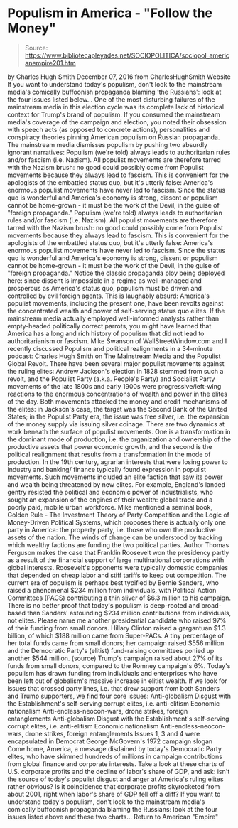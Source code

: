 # Populism in America - "Follow the Money"

> Source: https://www.bibliotecapleyades.net/SOCIOPOLITICA/sociopol_americanempire201.htm

by Charles Hugh Smith December 07, 2016
from CharlesHughSmith Website
If you want to understand today's populism, don't look to the mainstream media's comically buffoonish propaganda blaming 'the Russians':
look at the four issues listed below...
One of the most disturbing failures of the mainstream media in this election cycle was its complete lack of historical context for Trump's brand of populism.
If you consumed the mainstream media's coverage of the campaign and election, you noted their obsession with speech acts (as opposed to concrete actions), personalities and conspiracy theories pinning American populism on Russian propaganda.
The mainstream media dismisses populism by pushing two absurdly ignorant narratives:
Populism (we're told) always leads to authoritarian rules and/or fascism (i.e. Nazism). All populist movements are therefore tarred with the Nazism brush: no good could possibly come from Populist movements because they always lead to fascism. This is convenient for the apologists of the embattled status quo, but it's utterly false: America's enormous populist movements have never led to fascism. Since the status quo is wonderful and America's economy is strong, dissent or populism cannot be home-grown - it must be the work of the Devil, in the guise of "foreign propaganda."
Populism (we're told) always leads to authoritarian rules and/or fascism (i.e. Nazism). All populist movements are therefore tarred with the Nazism brush: no good could possibly come from Populist movements because they always lead to fascism.
This is convenient for the apologists of the embattled status quo, but it's utterly false: America's enormous populist movements have never led to fascism.
Since the status quo is wonderful and America's economy is strong, dissent or populism cannot be home-grown - it must be the work of the Devil, in the guise of "foreign propaganda."
Notice the classic propaganda ploy being deployed here:
since dissent is impossible in a regime as well-managed and prosperous as America's status quo, populism must be driven and controlled by evil foreign agents.
This is laughably absurd:
America's populist movements, including the present one, have been revolts against the concentrated wealth and power of self-serving status quo elites.
If the mainstream media actually employed well-informed analysts rather than empty-headed politically correct parrots, you might have learned that America has a long and rich history of populism that did not lead to authoritarianism or fascism.
Mike Swanson of WallStreetWindow.com and I recently discussed Populism and political realignments in a 34-minute podcast: Charles Hugh Smith on The Mainstream Media and the Populist Global Revolt.
There have been several major populist movements against the ruling elites:
Andrew Jackson's election in 1828 stemmed from such a revolt, and the Populist Party (a.k.a. People's Party) and Socialist Party movements of the late 1800s and early 1900s were progressive/left-wing reactions to the enormous concentrations of wealth and power in the elites of the day.
Both movements attacked the money and credit mechanisms of the elites:
in Jackson's case, the target was the Second Bank of the United States; in the Populist Party era, the issue was free silver, i.e. the expansion of the money supply via issuing silver coinage.
There are two dynamics at work beneath the surface of populist movements.
One is a transformation in the dominant mode of production, i.e. the organization and ownership of the productive assets that power economic growth, and the second is the political realignment that results from a transformation in the mode of production.
In the 19th century, agrarian interests that were losing power to industry and banking/ finance typically found expression in populist movements.
Such movements included an elite faction that saw its power and wealth being threatened by new elites. For example, England's landed gentry resisted the political and economic power of industrialists, who sought an expansion of the engines of their wealth: global trade and a poorly paid, mobile urban workforce.
Mike mentioned a seminal book, Golden Rule - The Investment Theory of Party Competition and the Logic of Money-Driven Political Systems, which proposes there is actually only one party in America: the property party, i.e. those who own the productive assets of the nation.
The winds of change can be understood by tracking which wealthy factions are funding the two political parties. Author Thomas Ferguson makes the case that Franklin Roosevelt won the presidency partly as a result of the financial support of large multinational corporations with global interests.
Roosevelt's opponents were typically domestic companies that depended on cheap labor and stiff tariffs to keep out competition.
The current era of populism is perhaps best typified by Bernie Sanders, who raised a phenomenal $234 million from individuals, with Political Action Committees (PACS) contributing a thin sliver of $6.3 million to his campaign.
There is no better proof that today's populism is deep-rooted and broad-based than Sanders' astounding $234 million contributions from individuals, not elites. Please name me another presidential candidate who raised 97% of their funding from small donors.
Hillary Clinton raised a gargantuan $1.3 billion, of which $188 million came from Super-PACs. A tiny percentage of her total funds came from small donors; her campaign raised $556 million and the Democratic Party's (elitist) fund-raising committees ponied up another $544 million. (source)
Trump's campaign raised about 27% of its funds from small donors, compared to the Romney campaign's 6%.
Today's populism has drawn funding from individuals and enterprises who have been left out of globalism's massive increase in elitist wealth.
If we look for issues that crossed party lines, i.e. that drew support from both Sanders and Trump supporters, we find four core issues:
Anti-globalism Disgust with the Establishment's self-serving corrupt elites, i.e. anti-elitism Economic nationalism Anti-endless-neocon-wars, drone strikes, foreign entanglements
Anti-globalism
Disgust with the Establishment's self-serving corrupt elites, i.e. anti-elitism
Economic nationalism
Anti-endless-neocon-wars, drone strikes, foreign entanglements
Issues 1, 3 and 4 were encapsulated in Democrat George McGovern's 1972 campaign slogan Come home, America, a message disdained by today's Democratic Party elites, who have skimmed hundreds of millions in campaign contributions from global finance and corporate interests.
Take a look at these charts of U.S. corporate profits and the decline of labor's share of GDP, and ask:
isn't the source of today's populist disgust and anger at America's ruling elites rather obvious?
Is it coincidence that corporate profits skyrocketed from about 2001, right when labor's share of GDP fell off a cliff?
If you want to understand today's populism, don't look to the mainstream media's comically buffoonish propaganda blaming the Russians: look at the four issues listed above and these two charts...
Return to American "Empire"
